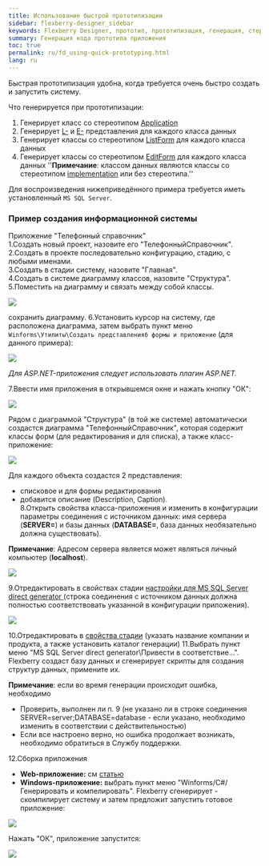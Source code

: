 ```yaml
---
title: Использование быстрой прототипизации
sidebar: flexberry-designer_sidebar
keywords: Flexberry Designer, прототип, прототипизация, генерация, стереотип, приложение, объекты, формы, сборки
summary: Генерация кода прототипа приложения
toc: true
permalink: ru/fd_using-quick-prototyping.html
lang: ru
---
```


Быстрая прототипизация удобна, когда требуется очень быстро создать и запустить систему.

Что генерируется при прототипизации:
1. Генерирует класс со стереотипом [Application](fd_application.html)
2. Генерирует [L-](fd_l-view.html) и [E-](fd_e-view.html) представления для каждого класса данных
3. Генерирует классы со стереотипом [ListForm](fd_listform.html) для каждого класса данных
4. Генерирует классы со стереотипом [EditForm](fd_editform.html) для каждого класса данных
''__Примечание__: классом данных являются классы со стереотипом [implementation](fd_data-classes.html) или без стереотипа.''

Для воспроизведения нижеприведённого примера требуется иметь установленный `MS SQL Server`.

### Пример создания информационной системы

Приложение "Телефонный справочник"  
1.Создать новый проект, назовите его "ТелефонныйСправочник".  
2.Создать в проекте последовательно конфигурацию, стадию, с любыми именами.  
3.Создать в стадии систему, назовите "Главная".   
4.Создать в системе диаграмму классов, назовите "Структура".   
5.Поместить на диаграмму и связать между собой классы.

![](/images/pages/products/flexberry-designer/generate/phonebook1.png)

сохранить диаграмму. 
6.Установить курсор на систему, где расположена диаграмма, затем выбрать пункт меню `Winforms\Утилиты\Создать представленияб формы и приложение` (для данного примера):

![](/images/pages/products/flexberry-designer/generate/startprototyping.png)

*Для ASP.NET-приложения следует использовать плагин ASP.NET.*

7.Ввести имя приложения в открывшемся окне и нажать кнопку "ОК":

![](/images/pages/products/flexberry-designer/generate/startprototyping1.png)

Рядом с диаграммой "Структура" (в той же системе) автоматически создастся диаграмма "ТелефонныйСправочник", которая содержит классы форм (для редактирования и для списка), а также класс-приложение:

![](/images/pages/products/flexberry-designer/generate/phonebook2.png)

Для каждого объекта создастся 2 представления:
* списковое и для формы редактирования
* добавится описание (Description, Caption).  
8.Открыть свойства класса-приложения и изменить в конфигурации параметры соединения с источником данных: имя сервера (**SERVER=**) и базы данных (**DATABASE=**, база данных необязательно должна существовать).

__Примечание__: Адресом сервера является может являться личный компьютер (**localhost**). 

![](/images/pages/products/flexberry-designer/generate/configprops.png)

9.Отредактировать в свойствах стадии [настройки для MS SQL Server direct generator ](fd_configure-ms-sql-generator.html) (строка соединения с источником данных должна полностью соответствовать указанной в конфигурации приложения).

![](/images/pages/products/flexberry-designer/generate/configbase.png)

10.Отредактировать в [свойства стадии](fd_configure-ms-sql-generator.html) (указать название компании и продукта, а также установить каталог генерации)
11.Выбрать пункт меню "MS SQL Server direct generator\Привести в соответствие...". Flexberry создаст базу данных и сгенерирует скрипты для создания структур данных, примените их.

__Примечание__: если во время генерации происходит ошибка, необходимо
* Проверить, выполнен ли п. 9 (не указано ли в строке соединения SERVER=server;DATABASE=database - если указано, необходимо изменить в соответствии с действительностью)
* Если все настроено верно, но ошибка продолжает возникать, необходимо обратиться в Службу поддержки.

12.Сборка приложения
*  **Web-приложение:** см [статью](fa_asp-net-generator.html)
* **Windows-приложение:** выбрать пункт меню "Winforms/C#/Генерировать и компелировать". Flexberry сгенерирует - скомпилирует систему и затем предложит запустить готовое приложение:

![](/images/pages/products/flexberry-designer/generate/startapp.png)

Нажать "ОК", приложение запустится:

![](/images/pages/products/flexberry-designer/generate/phonebookapp.png)
